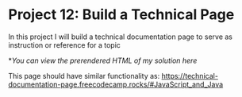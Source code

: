 # Project 12: Build a Technical Page

In this project I will build a technical documentation page to serve as instruction or reference for a topic

**You can view the prerendered HTML of my solution here*

This page should have similar functionality as: https://technical-documentation-page.freecodecamp.rocks/#JavaScript_and_Java

